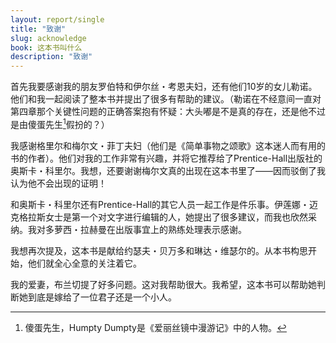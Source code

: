 ```yaml
---
layout: report/single
title: "致谢"
slug: acknowledge
book: 这本书叫什么
description: "致谢"
---
```

首先我要感谢我的朋友罗伯特和伊尔丝・考恩夫妇，还有他们10岁的女儿勒诺。他们和我一起阅读了整本书并提出了很多有帮助的建议。（勒诺在不经意间一直对第四章那个关键性问题的正确答案抱有怀疑：大头嘟是不是真的存在，还是他不过是由傻蛋先生[^1]假扮的？）

我感谢格里尔和梅尔文・菲丁夫妇（他们是《简单事物之颂歌》这本迷人而有用的书的作者）。他们对我的工作非常有兴趣，并将它推荐给了Prentice-Hall出版社的奥斯卡・科里尔。我想，还要谢谢梅尔文真的出现在这本书里了――因而驳倒了我认为他不会出现的证明！

和奥斯卡・科里尔还有Prentice-Hall的其它人员一起工作是件乐事。伊莲娜・迈克格拉斯女士是第一个对文字进行编辑的人，她提出了很多建议，而我也欣然采纳。我对多萝西・拉赫曼在出版事宜上的熟练处理表示感谢。

我想再次提及，这本书是献给约瑟夫・贝万多和琳达・维瑟尔的。从本书构思开始，他们就全心全意的关注着它。

我的爱妻，布兰切提了好多问题。这对我帮助很大。我希望，这本书可以帮助她判断她到底是嫁给了一位君子还是一个小人。

[^1]: 傻蛋先生，Humpty Dumpty是《爱丽丝镜中漫游记》中的人物。
